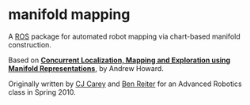 manifold mapping
================

A [ROS](http://ros.org) package for automated robot mapping via chart-based manifold construction.

Based on
**[Concurrent Localization, Mapping and Exploration using Manifold Representations](http://robotics.usc.edu/~ahoward/projects_calme.php)**,
by Andrew Howard.

Originally written by [CJ Carey](https://github.com/perimosocordiae) and [Ben Reiter](https://github.com/dimdog)
for an Advanced Robotics class in Spring 2010.
